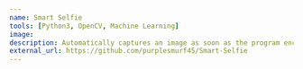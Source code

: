 ```yaml
---
name: Smart Selfie
tools: [Python3, OpenCV, Machine Learning]
image:
description: Automatically captures an image as soon as the program encounters a 'smile' in the video feed. 
external_url: https://github.com/purplesmurf45/Smart-Selfie
---
```

